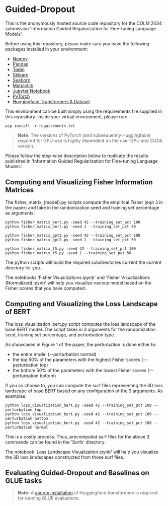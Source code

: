 # Guided-Dropout
This is the anonymously hosted source code repository for the COLM 2024 submission 'Information Guided Regularization for Fine-tuning Language Models'.

Before using this repository, please make sure you have the following packages installed in your environment:
- [Numpy](https://numpy.org/)
- [Pandas](https://pandas.pydata.org/)
- [Tqdm](https://github.com/tqdm/tqdm)
- [Sklearn](https://scikit-learn.org/)
- [Seaborn](https://seaborn.pydata.org/)
- [Matplotlib](https://matplotlib.org/)
- [Jupyter Notebook](https://jupyter.org/)
- [PyTorch](https://pytorch.org/)
- [Huggingface Transformers & Dataset](https://huggingface.co/)

This environment can be built simply using the requirements file supplied in this repository. Inside your virtual environment, please run:

```
pip install -r requirements.txt
```

> **Note:** The versions of PyTorch (and subsequently Huggingface) required for GPU-use is highly dependent on the user GPU and CUDA version.

Please follow the step-wise description below to replicate the results published in 'Information Guided Regularization for Fine-tuning Language Models'.

## Computing and Visualizing Fisher Information Matrices
The fisher_matrix_{model}.py scripts compute the empirical Fisher (eqn 3 in the paper) and take in the randomization seed and training set percentage as arguments:

```
python fisher_matrix_bert.py -seed 42 --training_set_pct 100
python fisher_matrix_bert.py -seed 1 --training_set_pct 50
```

```
python fisher_matrix_gpt2.py -seed 42 --training_set_pct 100
python fisher_matrix_gpt2.py -seed 1 --training_set_pct 50
```

```
python fisher_matrix_t5.py -seed 42 --training_set_pct 100
python fisher_matrix_t5.py -seed 1 --training_set_pct 50
```
The python scripts will build the required subdirectories current the current directory for you.

The notebooks 'Fisher Visualizations.ipynb' and 'Fisher Visualizations (Normalized).ipynb' will help you visualize various model based on the Fisher scores that you have computed.

## Computing and Visualizing the Loss Landscape of BERT
The loss_visualization_bert.py script computes the loss landscape of the base BERT model. The script takes in 3 arguments for the randomization seed, training set percentage, and perturbation type.

As showcased in Figure 1 of the paper, the perturbation is done either to:
- the entire model (--perturbation normal)
- the top 50% of the parameters with the highest Fisher scores (--perturbation top)
- the bottom 50% of the parameters with the lowest Fisher scores (--perturbation bottom)

If you so choose to, you can compute the surf files representing the 3D loss landscape of base BERT based on any configuration of the 3 arguments. As examples:

```
python loss_visualization_bert.py -seed 42 --training_set_pct 100 --perturbation top
python loss_visualization_bert.py -seed 42 --training_set_pct 100 --perturbation bottom
python loss_visualization_bert.py -seed 42 --training_set_pct 100 --perturbation normal
```

This is a costly process. Thus, precomputed surf files for the above 3 commands can be found in the 'Surfs' directory.

The notebook 'Loss Landscape Visualization.ipynb' will help you visualize the 3D loss landscapes constructed from those surf files.

## Evaluating Guided-Dropout and Baselines on GLUE tasks

> **Note:** A [source installation](https://huggingface.co/transformers/v2.9.1/examples.html) of Huggingface transformers is required for running GLUE evaluations.
